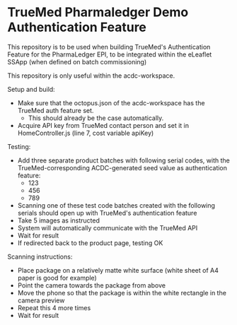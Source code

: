 # TrueMed Pharmaledger Demo Authentication Feature

This repository is to be used when building TrueMed's Authentication Feature for the PharmaLedger EPI, to be integrated within the eLeaflet SSApp
(when defined on batch commissioning)

This repository is only useful within the acdc-workspace.

Setup and build:
- Make sure that the octopus.json of the acdc-workspace has the TrueMed auth feature set.
    - This should already be the case automatically.
- Acquire API key from TrueMed contact person and set it in HomeController.js (line 7, cost variable apiKey)

Testing:
- Add three separate product batches with following serial codes, with the TrueMed-corresponding ACDC-generated seed value as authentication feature:
    - 123
    - 456
    - 789
- Scanning one of these test code batches created with the following serials should open up with TrueMed's authentication feature
- Take 5 images as instructed
- System will automatically communicate with the TrueMed API
- Wait for result
- If redirected back to the product page, testing OK

Scanning instructions:
- Place package on a relatively matte white surface (white sheet of A4 paper is good for example)
- Point the camera towards the package from above
- Move the phone so that the package is within the white rectangle in the camera preview
- Repeat this 4 more times
- Wait for result